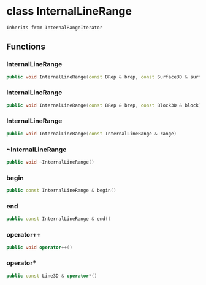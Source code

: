# class InternalLineRange


```cpp
Inherits from InternalRangeIterator
```



## Functions

### InternalLineRange

```cpp
public void InternalLineRange(const BRep & brep, const Surface3D & surface)
```


### InternalLineRange

```cpp
public void InternalLineRange(const BRep & brep, const Block3D & block)
```


### InternalLineRange

```cpp
public void InternalLineRange(const InternalLineRange & range)
```


### ~InternalLineRange

```cpp
public void ~InternalLineRange()
```


### begin

```cpp
public const InternalLineRange & begin()
```


### end

```cpp
public const InternalLineRange & end()
```


### operator++

```cpp
public void operator++()
```


### operator*

```cpp
public const Line3D & operator*()
```




